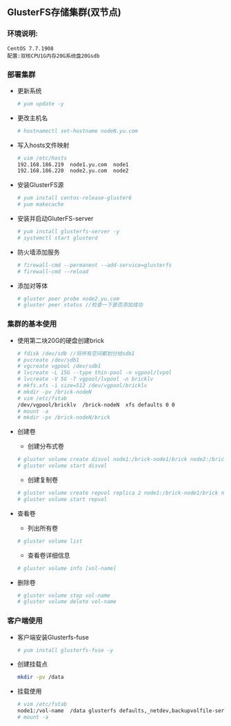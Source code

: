 ## GlusterFS存储集群(双节点)

### 环境说明:
```
CentOS 7.7.1908
配置:双核CPU1G内存20G系统盘20Gsdb
```

### 部署集群
+ 更新系统
    ```bash
    # yum update -y
    ```

+ 更改主机名
    ```bash
    # hostnamectl set-hostname nodeN.yu.com
    ```

+ 写入hosts文件映射
    ```bash
    # vim /etc/hosts 
    192.168.186.219  node1.yu.com  node1
    192.168.186.220  node2.yu.com  node2
    ```

+ 安装GlusterFS源
    ```bash
    # yum install centos-release-gluster6
    # yum makecache
    ```

+ 安装并启动GluterFS-server
    ```bash
    # yum install glusterfs-server -y
    # systemctl start glusterd
    ```

+ 防火墙添加服务
    ```bash
    # firewall-cmd --permanent --add-service=glusterfs
    # firewall-cmd --reload
    ```

+ 添加对等体
    ```bash
    # gluster peer probe node2.yu.com
    # gluster peer status //检查一下是否添加成功
    ```

### 集群的基本使用
+ 使用第二块20G的硬盘创建brick
    ```bash
    # fdisk /dev/sdb //将所有空间都划分给sdb1
    # pvcreate /dev/sdb1
    # vgcreate vgpool /dev/sdb1
    # lvcreate -L 15G --type thin-pool -n vgpool/lvpol
    # lvcreate -V 5G -T vgpool/lvpool -n bricklv
    # mkfs.xfs -i size=512 /dev/vgpool/bricklv
    # mkdir -pv /brick-nodeN
    # vim /etc/fstab
    /dev/vgpool/bricklv  /brick-nodeN  xfs defaults 0 0
    # mount -a
    # mkdir -pv /brick-nodeN/brick
    ```

+ 创建卷
    - 创建分布式卷
    ```bash
    # gluster volume create disvol node1:/brick-node1/brick node2:/brick-node2/brick
    # gluster volume start disvol
    ```
    - 创建复制卷
    ```bash
    # gluster volume create repvol replica 2 node1:/brick-node1/brick node2:/brick-node2/brick
    # gluster volume start repvol
    ```

+ 查看卷
    - 列出所有卷
    ```bash
    # gluster volume list
    ```
    - 查看卷详细信息
    ```bash
    # gluster volume info [vol-name]
    ```

+ 删除卷
    ```bash
    # gluster volume stop vol-name
    # gluster volume delete vol-name
    ```
### 客户端使用
+ 客户端安装Glusterfs-fuse
    ```bash
    # yum install glusterfs-fuse -y
    ```
+ 创建挂载点
    ```bash
    mkdir -pv /data
    ```
+ 挂载使用
    ```bash
    # vim /etc/fstab
    node1:/vol-name  /data glusterfs defaults,_netdev,backupvolfile-server:node2 0 0
    # mount -a
    ```